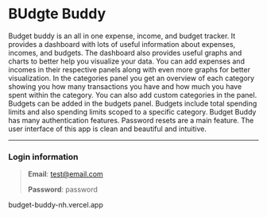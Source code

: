 # BUdgte Buddy

Budget buddy is an all in one expense, income, and budget tracker. It provides a dashboard with lots of useful information about expenses, incomes, and budgets. The dashboard also provides useful graphs and charts to better help you visualize your data. You can add expenses and incomes in their respective panels along with even more graphs for better visualization. In the categories panel you get an overview of each category showing you how many transactions you have and how much you have spent within the category. You can also add custom categories in the panel. Budgets can be added in the budgets panel. Budgets include total spending limits and also spending limits scoped to a specific category. Budget Buddy has many authentication features. Password resets are a main feature. The user interface of this app is clean and beautiful and intuitive.

---

### Login information
> **Email**: test@email.com
> 
> **Password**: password

budget-buddy-nh.vercel.app
